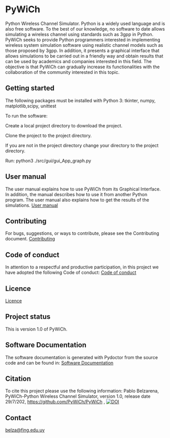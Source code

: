 # PyWiCh

Python Wireless Channel Simulator.
Python is a widely used language and is also free software. To the best of our knowledge, no software to date allows simulating a wireless channel using standards such as 3gpp in Python. PyWiCh seeks to provide Python programmers interested in implementing wireless system simulation software using realistic channel models such as those proposed by 3gpp. In addition, it presents a graphical interface that allows simulations to be carried out in a friendly way and obtain results that can be used by academics and companies interested in this field. The objective is that PyWiCh can gradually increase its functionalities with the collaboration of the community interested in this topic.

## Getting started

The following packages must be installed with Python 3:
tkinter, numpy, matplotlib,scipy, unittest 

To run the software:

Create a local project directory to download the project.

Clone the project to the project directory.

If you are not in the project directory change your directory to the project directory.

Run:
python3 ./src/gui/gui_App_graph.py 

## User manual
The user manual explains how to use PyWiCh from its Graphical Interface. In addition, the manual describes how to use it from another Python program. The user manual also explains how to get the results of the simulations.
[User manual](user_manual.pdf)

## Contributing
For bugs, suggestions, or ways to contribute, please see the Contributing document. 
[Contributing](CONTRIBUTING.md)

## Code of conduct
In attention to a respectful and productive participation, in this project we have adopted the following Code of conduct:
[Code of conduct](CODE_OF_CONDUCT.md)

## Licence
[Licence](LICENSE)

## Project status
This is version 1.0 of PyWiCh.

## Software Documentation 
The software documentation is generated with Pydoctor from the source code and can be found in:
[Software Documentation](https://htmlpreview.github.io/?https://github.com/PyWiCh/PyWiCh/blob/master/src/html/index.html)

## Citation
To cite this project please use the following information: Pablo Belzarena, PyWiCh-Python Wireless Channel Simulator, version 1.0, release date 29/7/202,
https://github.com/PyWiCh/PyWiCh ,
[![DOI](https://zenodo.org/badge/518983962.svg)](https://zenodo.org/badge/latestdoi/518983962)

## Contact
belza@fing.edu.uy
